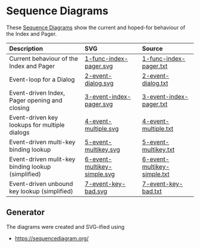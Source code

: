 # Sequence Diagrams

These [Sequence Diagrams](https://en.wikipedia.org/wiki/Sequence_diagram) show the current and hoped-for behaviour of the Index and Pager.

| Description                                        | SVG                                                                                                      | Source                                                                                                   |
| :------------------------------------------------- | :------------------------------------------------------------------------------------------------------- | :------------------------------------------------------------------------------------------------------- |
| Current behaviour of the Index and Pager           | [1-func-index-pager.svg](https://github.com/neomutt/gfx/raw/main/seq/1-func-index-pager.svg)           | [1-func-index-pager.txt](https://github.com/neomutt/gfx/raw/main/seq/1-func-index-pager.txt)           |
| Event-loop for a Dialog                            | [2-event-dialog.svg](https://github.com/neomutt/gfx/raw/main/seq/2-event-dialog.svg)                   | [2-event-dialog.txt](https://github.com/neomutt/gfx/raw/main/seq/2-event-dialog.txt)                   |
| Event-driven Index, Pager opening and closing      | [3-event-index-pager.svg](https://github.com/neomutt/gfx/raw/main/seq/3-event-index-pager.svg)         | [3-event-index-pager.txt](https://github.com/neomutt/gfx/raw/main/seq/3-event-index-pager.txt)         |
| Event-driven key lookups for multiple dialogs      | [4-event-multiple.svg](https://github.com/neomutt/gfx/raw/main/seq/4-event-multiple.svg)               | [4-event-multiple.txt](https://github.com/neomutt/gfx/raw/main/seq/4-event-multiple.txt)               |
| Event-driven multi-key binding lookup              | [5-event-multikey.svg](https://github.com/neomutt/gfx/raw/main/seq/5-event-multikey.svg)               | [5-event-multikey.txt](https://github.com/neomutt/gfx/raw/main/seq/5-event-multikey.txt)               |
| Event-driven mulit-key binding lookup (simplified) | [6-event-multikey-simple.svg](https://github.com/neomutt/gfx/raw/main/seq/6-event-multikey-simple.svg) | [6-event-multikey-simple.txt](https://github.com/neomutt/gfx/raw/main/seq/6-event-multikey-simple.txt) |
| Event-driven unbound key lookup (simplified)       | [7-event-key-bad.svg](https://github.com/neomutt/gfx/raw/main/seq/7-event-key-bad.svg)                 | [7-event-key-bad.txt](https://github.com/neomutt/gfx/raw/main/seq/7-event-key-bad.txt)                 |

## Generator

The diagrams were created and SVG-ified using

- https://sequencediagram.org/

